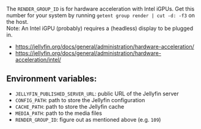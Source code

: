 The `RENDER_GROUP_ID` is for hardware acceleration with Intel iGPUs. Get this number for your system by running `getent group render | cut -d: -f3` on the host.  
Note: An Intel iGPU (probably) requires a (headless) display to be plugged in.

- https://jellyfin.org/docs/general/administration/hardware-acceleration/
- https://jellyfin.org/docs/general/administration/hardware-acceleration/intel/

## Environment variables:
- `JELLYFIN_PUBLISHED_SERVER_URL`: public URL of the Jellyfin server
- `CONFIG_PATH`: path to store the Jellyfin configuration
- `CACHE_PATH`: path to store the Jellyfin cache
- `MEDIA_PATH`: path to the media files
- `RENDER_GROUP_ID`: figure out as mentioned above (e.g. `109`)
